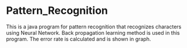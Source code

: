 # Pattern_Recognition
This is a java program for pattern recognition that recognizes characters using Neural Network. Back propagation learning method is used in this program. 
The error rate is calculated and is shown in graph. 
